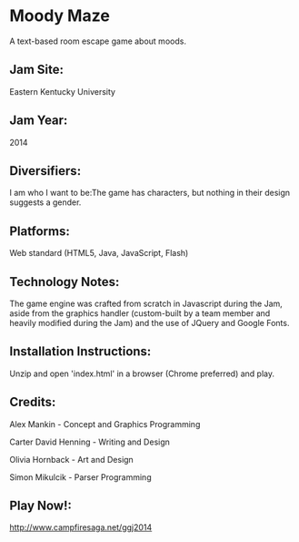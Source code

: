 Moody Maze
===

A text-based room escape game about moods.

Jam Site: 
---

Eastern Kentucky University

Jam Year: 
---

2014

Diversifiers: 
---

I am who I want to be:The game has characters, but nothing in their design suggests a gender.

Platforms: 
---

Web standard (HTML5, Java, JavaScript, Flash)

Technology Notes: 
---

The game engine was crafted from scratch in Javascript during the Jam, aside from the graphics handler (custom-built by a team member and heavily modified during the Jam) and the use of JQuery and Google Fonts.

Installation Instructions: 
---

Unzip and open 'index.html' in a browser (Chrome preferred) and play.

Credits: 
---

Alex Mankin - Concept and Graphics Programming

Carter David Henning - Writing and Design

Olivia Hornback - Art and Design

Simon Mikulcik - Parser Programming

 

Play Now!: 
---

http://www.campfiresaga.net/ggj2014
